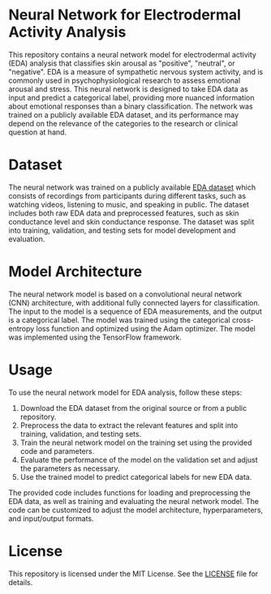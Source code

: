 # Neural Network for Electrodermal Activity Analysis

This repository contains a neural network model for electrodermal activity (EDA) analysis that classifies skin arousal as "positive", "neutral", or "negative". EDA is a measure of sympathetic nervous system activity, and is commonly used in psychophysiological research to assess emotional arousal and stress. This neural network is designed to take EDA data as input and predict a categorical label, providing more nuanced information about emotional responses than a binary classification. The network was trained on a publicly available EDA dataset, and its performance may depend on the relevance of the categories to the research or clinical question at hand.


# Dataset
The neural network was trained on a publicly available [EDA dataset](https://www.kaggle.com/datasets/birdy654/eeg-brainwave-dataset-feeling-emotions) which consists of recordings from participants during different tasks, such as watching videos, listening to music, and speaking in public. The dataset includes both raw EDA data and preprocessed features, such as skin conductance level and skin conductance response. The dataset was split into training, validation, and testing sets for model development and evaluation.


# Model Architecture
The neural network model is based on a convolutional neural network (CNN) architecture, with additional fully connected layers for classification. The input to the model is a sequence of EDA measurements, and the output is a categorical label. The model was trained using the categorical cross-entropy loss function and optimized using the Adam optimizer. The model was implemented using the TensorFlow framework.


# Usage
To use the neural network model for EDA analysis, follow these steps:

  1. Download the EDA dataset from the original source or from a public repository.
  2. Preprocess the data to extract the relevant features and split into training, validation, and testing sets.
  3. Train the neural network model on the training set using the provided code and parameters.
  4. Evaluate the performance of the model on the validation set and adjust the parameters as necessary.
  5. Use the trained model to predict categorical labels for new EDA data.

The provided code includes functions for loading and preprocessing the EDA data, as well as training and evaluating the neural network model. The code can be customized to adjust the model architecture, hyperparameters, and input/output formats.


# License
This repository is licensed under the MIT License. See the [LICENSE](https://github.com/DiogoAmaro13/Neural-Network-for-EDA-Analysis/blob/main/LICENSE) file for details.
